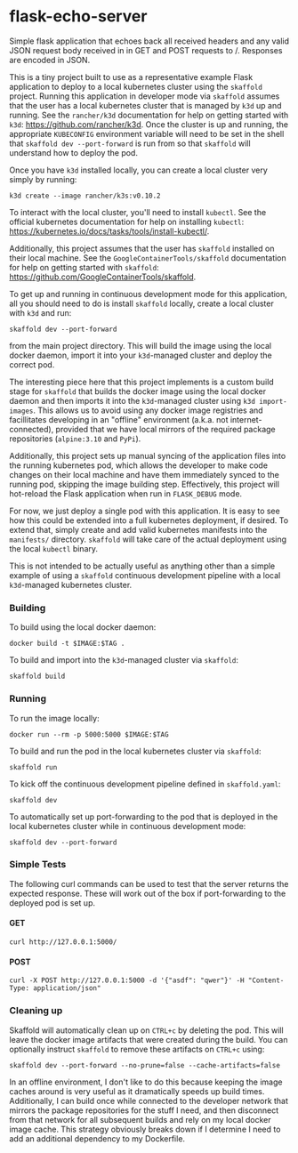 # flask-echo-server
Simple flask application that echoes back all received headers and any valid JSON
request body received in in GET and POST requests to /. Responses are encoded
in JSON.

This is a tiny project built to use as a representative example Flask application
to deploy to a local kubernetes cluster using the `skaffold` project. Running this 
application in developer mode via `skaffold` assumes that the user has a local
kubernetes cluster that is managed by `k3d` up and running. See the `rancher/k3d` 
documentation for help on getting started with `k3d`: https://github.com/rancher/k3d.
Once the cluster is up and running, the appropriate `KUBECONFIG` environment variable
will need to be set in the shell that `skaffold dev --port-forward` is run from so 
that `skaffold` will understand how to deploy the pod.

Once you have `k3d` installed locally, you can create a local cluster very simply by
running:

`k3d create --image rancher/k3s:v0.10.2`

To interact with the local cluster, you'll need to install `kubectl`. See the 
official kubernetes documentation for help on installing `kubectl`:
https://kubernetes.io/docs/tasks/tools/install-kubectl/.

Additionally, this project assumes that the user has `skaffold` installed on their
local machine. See the `GoogleContainerTools/skaffold` documentation for help on 
getting started with `skaffold`: https://github.com/GoogleContainerTools/skaffold.

To get up and running in continuous development mode for this application, all you 
should need to do is install `skaffold` locally, create a local cluster with `k3d` 
and run:

`skaffold dev --port-forward`

from the main project directory. This will build the image using the local docker
daemon, import it into your `k3d`-managed cluster and deploy the correct pod.

The interesting piece here that this project implements is a custom build stage
for `skaffold` that builds the docker image using the local docker daemon and 
then imports it into the `k3d`-managed cluster using `k3d import-images`. This 
allows us to avoid using any docker image registries and facillitates 
developing in an "offline" environment (a.k.a. not internet-connected), 
provided that we have local mirrors of the required package repositories 
(`alpine:3.10` and `PyPi`). 

Additionally, this project sets up manual syncing of the application files into the
running kubernetes pod, which allows the developer to make code changes on their 
local machine and have them immediately synced to the running pod, skipping the 
image building step. Effectively, this project will hot-reload the Flask application
when run in `FLASK_DEBUG` mode.

For now, we just deploy a single pod with this application. It is easy to see how 
this could be extended into a full kubernetes deployment, if desired. To extend that,
simply create and add valid kubernetes manifests into the `manifests/` directory. 
`skaffold` will take care of the actual deployment using the local `kubectl` binary.

This is not intended to be actually useful as anything other than a simple example of
using a `skaffold` continuous development pipeline with a local `k3d`-managed 
kubernetes cluster.

### Building
To build using the local docker daemon:

`docker build -t $IMAGE:$TAG .`

To build and import into the `k3d`-managed cluster via `skaffold`:

`skaffold build`

### Running
To run the image locally:

`docker run --rm -p 5000:5000 $IMAGE:$TAG`

To build and run the pod in the local kubernetes cluster via `skaffold`:

`skaffold run`

To kick off the continuous development pipeline defined in `skaffold.yaml`:

`skaffold dev`

To automatically set up port-forwarding to the pod that is deployed in the local 
kubernetes cluster while in continuous development mode:

`skaffold dev --port-forward`

### Simple Tests
The following curl commands can be used to test that the server returns the expected
response. These will work out of the box if port-forwarding to the deployed pod is 
set up.

#### GET
`curl http://127.0.0.1:5000/`

#### POST
`curl -X POST http://127.0.0.1:5000 -d '{"asdf": "qwer"}' -H "Content-Type: application/json"`

### Cleaning up
Skaffold will automatically clean up on `CTRL+c` by deleting the pod. This will leave 
the docker image artifacts that were created during the build. You can optionally 
instruct `skaffold` to remove these artifacts on `CTRL+c` using:

`skaffold dev --port-forward --no-prune=false --cache-artifacts=false`

In an offline environment, I don't like to do this because keeping the image caches around
is very useful as it dramatically speeds up build times. Additionally, I can build once
while connected to the developer network that mirrors the package repositories for the 
stuff I need, and then disconnect from that network for all subsequent builds and rely 
on my local docker image cache. This strategy obviously breaks down if I determine I need
to add an additional dependency to my Dockerfile.

